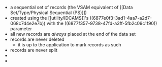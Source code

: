 - a sequential set of records (the VSAM equivalent of [[Data Set/Type/Physical Sequential (PS)]])
- created using the [[utility/IDCAMS]]'s ((6877e0f3-3ad1-4aa7-a2d7-068c7d4e2e7b)) with the ((6877f357-9738-47fd-a3ff-5fb2c09c1f90)) parameter
- all new records are _always_ placed at the end of the data set
- records are never deleted
	- it is up to the application to mark records as such
- records are never split
-
-